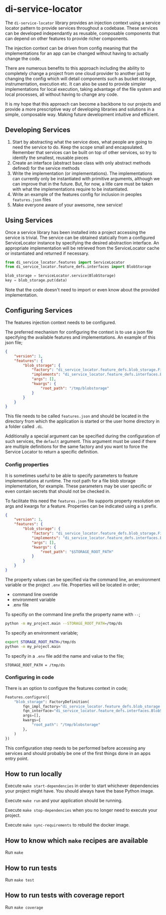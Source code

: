 # di-service-locator

The `di-service-locator` library provides an injection context using a service locator pattern to provide services throughout a codebase.  These services can be developed independantly as reusable, composable components that can depend on other features to provide richer components.

The injection context can be driven from config meaning that the implementations for an app can be changed without having to actually change the code.

There are numerous benefits to this approach including the ability to completely change a project from one cloud provider to another just by changing the config which will detail components such as bucket storage, instrumentation, execution etc.  It can also be used to provide simpler implementations for local execution, taking advantage of the file system and local processes, all without having to change any code.

It is my hope that this approach can become a backbone to our projects and provide a more prescriptive way of developing libraries and solutions in a simple, composable way.  Making future development intuitive and efficient.


## Developing Services
1. Start by abstracting what the service does, what people are going to need the service to do.  Keep the scope small and encapsulated.  Remember that services can be built on top of other services, so try to identify the smallest, reusable pieces
2. Create an interface (abstract base class with only abstract methods defined) for the service methods
3. Write the implementation (or implementations).  The implementations can currently only be instantiated with primitive arguments, although we can improve that in the future.  But, for now, a litle care must be taken with what the implementations require to be instantiated.
4. Write an example of the features config for inclusion in peoples `features.json` files
5. Make everyone aware of your awesome, new service!


## Using Services
Once a service library has been installed into a project accessing the service is trivial.  The service can be obtained statically from a configured ServiceLocator instance by specifying the desired abstraction interface.  An appropriate implementation will be retrieved from the ServiceLocator cache or instantiated and returned if necessary.

```python
from di_service_locator.features import ServiceLocator
from di_service_locator.feature_defs.interfaces import BlobStorage

blob_storage = ServiceLocator.service(BlobStorage)
key = blob_storage.put(data)
```

Note that the code doesn't need to import or even know about the provided implementation.


## Configuring Services
The features injection context needs to be configured.

The preferred mechanism for configuring the context is to use a json file specifying the available features and implementations.
An example of this json file;
```json
{
    "version": 1,
    "features": {
        "blob_storage": {
            "factory": "di_service_locator.feature_defs.blob_storage.FileBlobStorage",
            "implements": "di_service_locator.feature_defs.interfaces.BlobStorage",
            "args": [],
            "kwargs": {
                "root_path": "/tmp/blobstorage"
            }
        }
    }
}
```
This file needs to be called `features.json` and should be located in the directory from which the application is started or the user home directory in a folder called `.di`.

Additionally a special argument can be specified during the configuration of such services, the `default` argument. This argument must be used if there are multiple definitions for the same factory and you want to force the Service Locator to return a specific  definition.


### Config properties
It is sometimes useful to be able to specify parameters to feature implementations at runtime.  The root path for a file blob storage implementation, for example.  These parameters may be user specific or even contain secrets that should not be checked in.

To facilitate this need the `features.json` file supports property resolution on args and kwargs for a feature.  Properties can be indicated using a `$` prefix.
```json
{
    "version": 1,
    "features": {
        "blob_storage": {
            "factory": "di_service_locator.feature_defs.blob_storage.FileBlobStorage",
            "implements": "di_service_locator.feature_defs.interfaces.BlobStorage",
            "args": [],
            "kwargs": {
                "root_path": "$STORAGE_ROOT_PATH"
            }
        }
    }
}
```
The property values can be specified via the command line, an environment variable or the project `.env` file.  Properties will be located in order;
* command line overide
* environment variable
* .env file

To specifiy on the command line prefix the property name with `--`;
```bash
python -m my_project.main --STORAGE_ROOT_PATH=/tmp/ds
```

To specify an environment variable;
```bash
export STORAGE_ROOT_PATH=/tmp/ds
python -m my_project.main
```

To specify in a `.env` file add the name and value to the file;
```shell
STORAGE_ROOT_PATH = /tmp/ds
```

### Configuring in code

There is an option to configure the features context in code;

```python
Features.configure({
    "blob_storage": FactoryDefinition(
        fqn_impl_factory="di_service_locator.feature_defs.blob_storage.FileBlobStorage",
        fqn_interface="di_service_locator.feature_defs.interfaces.BlobStorage",
        args=[],
        kwargs={
            "root_path": "/tmp/blobstorage"
        },
    )
})
```
This configuration step needs to be performed before accessing any services and should probably be one of the first things done in an apps entry point.

## How to run locally

Execute `make start-dependencies` in order to start whichever dependencies your project might have. You should always have the base Python image.

Execute `make run` and your application should be running.

Execute `make stop-dependencies` when you no longer need to execute your project.

Execute `make sync-requirements` to rebuild the docker image.

## How to know which `make` recipes are available

Run `make`

## How to run tests

Run `make test`

## How to run tests with coverage report

Run `make coverage`
